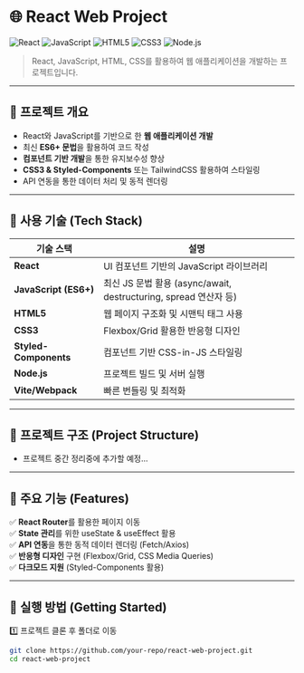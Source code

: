 # 🌐 React Web Project

![React](https://img.shields.io/badge/React-18.2.0-blue?style=flat&logo=react)
![JavaScript](https://img.shields.io/badge/JavaScript-ES6+-yellow?style=flat&logo=javascript)
![HTML5](https://img.shields.io/badge/HTML5-E34F26?style=flat&logo=html5&logoColor=white)
![CSS3](https://img.shields.io/badge/CSS3-1572B6?style=flat&logo=css3)
![Node.js](https://img.shields.io/badge/Node.js-18.16.0-green?style=flat&logo=node.js)

> React, JavaScript, HTML, CSS를 활용하여 웹 애플리케이션을 개발하는 프로젝트입니다.

---

## 🚀 프로젝트 개요

- React와 JavaScript를 기반으로 한 **웹 애플리케이션 개발**  
- 최신 **ES6+ 문법**을 활용하여 코드 작성  
- **컴포넌트 기반 개발**을 통한 유지보수성 향상  
- **CSS3 & Styled-Components** 또는 TailwindCSS 활용하여 스타일링  
- API 연동을 통한 데이터 처리 및 동적 렌더링  

---

## 📌 사용 기술 (Tech Stack)

| 기술 스택              | 설명 |
|-----------------------|--------------------------|
| **React**            | UI 컴포넌트 기반의 JavaScript 라이브러리 |
| **JavaScript (ES6+)** | 최신 JS 문법 활용 (async/await, destructuring, spread 연산자 등) |
| **HTML5**            | 웹 페이지 구조화 및 시맨틱 태그 사용 |
| **CSS3**             | Flexbox/Grid 활용한 반응형 디자인 |
| **Styled-Components**| 컴포넌트 기반 CSS-in-JS 스타일링 |
| **Node.js**          | 프로젝트 빌드 및 서버 실행 |
| **Vite/Webpack**     | 빠른 번들링 및 최적화 |

---

## 📂 프로젝트 구조 (Project Structure)

- 프로젝트 중간 정리중에 추가할 예정...


---

## 📜 주요 기능 (Features)
✅ **React Router**를 활용한 페이지 이동  
✅ **State 관리**를 위한 useState & useEffect 활용  
✅ **API 연동**을 통한 동적 데이터 렌더링 (Fetch/Axios)  
✅ **반응형 디자인** 구현 (Flexbox/Grid, CSS Media Queries)  
✅ **다크모드 지원** (Styled-Components 활용)  

---

## 🎨 실행 방법 (Getting Started)

1️⃣ 프로젝트 클론 후 폴더로 이동  
```sh
git clone https://github.com/your-repo/react-web-project.git
cd react-web-project
